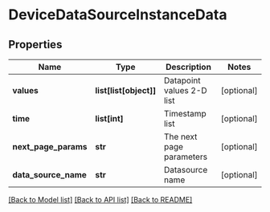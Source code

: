 # DeviceDataSourceInstanceData

## Properties
Name | Type | Description | Notes
------------ | ------------- | ------------- | -------------
**values** | **list[list[object]]** | Datapoint values 2-D list | [optional] 
**time** | **list[int]** | Timestamp list | [optional] 
**next_page_params** | **str** | The next page parameters | [optional] 
**data_source_name** | **str** | Datasource name | [optional] 

[[Back to Model list]](../README.md#documentation-for-models) [[Back to API list]](../README.md#documentation-for-api-endpoints) [[Back to README]](../README.md)

